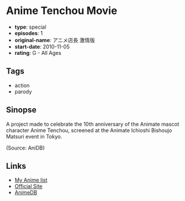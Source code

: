 # Anime Tenchou Movie

-   **type**: special
-   **episodes**: 1
-   **original-name**: アニメ店長 激情版
-   **start-date**: 2010-11-05
-   **rating**: G - All Ages

## Tags

-   action
-   parody

## Sinopse

A project made to celebrate the 10th anniversary of the Animate mascot character Anime Tenchou, screened at the Animate Ichioshi Bishoujo Matsuri event in Tokyo.

(Source: AniDB)

## Links

-   [My Anime list](https://myanimelist.net/anime/9861/Anime_Tenchou_Movie)
-   [Official Site](http://www.animate.co.jp/aniten/10th_project01.html)
-   [AnimeDB](http://anidb.info/perl-bin/animedb.pl?show=anime&aid=8063)
